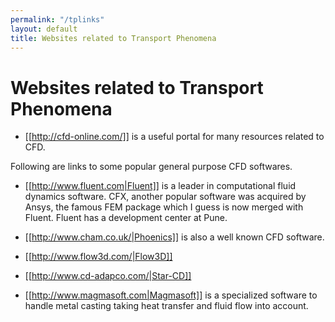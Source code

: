 ```yaml
---
permalink: "/tplinks"
layout: default
title: Websites related to Transport Phenomena
---
```

# Websites related to Transport Phenomena 

  * [[http://cfd-online.com/]] is a useful portal for many resources related to CFD.

Following are links to some popular general purpose CFD softwares.

  * [[http://www.fluent.com|Fluent]] is a leader in computational fluid dynamics software. CFX, another popular software was acquired by Ansys, the famous FEM package which I guess is now merged with Fluent. Fluent has a development center at Pune.
  * [[http://www.cham.co.uk/|Phoenics]] is also a well known CFD software.
  * [[http://www.flow3d.com/|Flow3D]]
  * [[http://www.cd-adapco.com/|Star-CD]]

  * [[http://www.magmasoft.com|Magmasoft]] is a specialized software to handle metal casting taking heat transfer and fluid flow into account.
